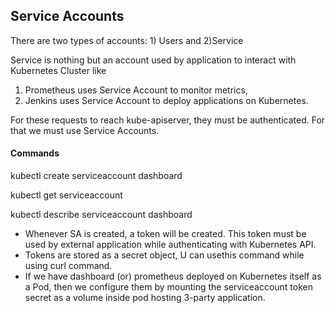 ## Service Accounts
There are two types of accounts: 1) Users and 2)Service

Service is nothing but an account used by application to interact with Kubernetes Cluster like
1. Prometheus uses Service Account to monitor metrics,
2. Jenkins uses Service Account to deploy applications on Kubernetes.

For these requests to reach kube-apiserver, they must be authenticated. For that we must use Service Accounts.

#### Commands
kubectl create serviceaccount dashboard

kubectl get serviceaccount

kubectl describe serviceaccount dashboard

- Whenever SA is created, a token will be created. This token must be used by external application while authenticating with Kubernetes API.
- Tokens are stored as a secret object, U can usethis command while using curl command.
- If we have dashboard (or) prometheus deployed on Kubernetes itself as a Pod, then we configure them by mounting the serviceaccount token secret as a volume inside pod hosting 3-party application.

 
